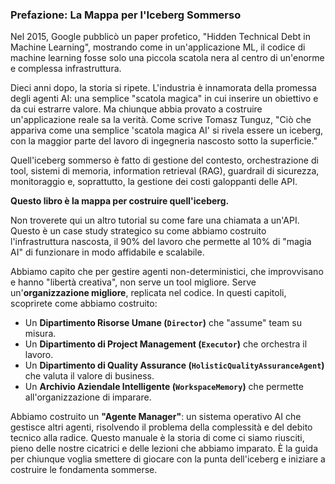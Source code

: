 ### **Prefazione: La Mappa per l'Iceberg Sommerso**

Nel 2015, Google pubblicò un paper profetico, "Hidden Technical Debt in Machine Learning", mostrando come in un'applicazione ML, il codice di machine learning fosse solo una piccola scatola nera al centro di un'enorme e complessa infrastruttura.

Dieci anni dopo, la storia si ripete. L'industria è innamorata della promessa degli agenti AI: una semplice "scatola magica" in cui inserire un obiettivo e da cui estrarre valore. Ma chiunque abbia provato a costruire un'applicazione reale sa la verità. Come scrive Tomasz Tunguz, "Ciò che appariva come una semplice 'scatola magica AI' si rivela essere un iceberg, con la maggior parte del lavoro di ingegneria nascosto sotto la superficie."

Quell'iceberg sommerso è fatto di gestione del contesto, orchestrazione di tool, sistemi di memoria, information retrieval (RAG), guardrail di sicurezza, monitoraggio e, soprattutto, la gestione dei costi galoppanti delle API.

**Questo libro è la mappa per costruire quell'iceberg.**

Non troverete qui un altro tutorial su come fare una chiamata a un'API. Questo è un case study strategico su come abbiamo costruito l'infrastruttura nascosta, il 90% del lavoro che permette al 10% di "magia AI" di funzionare in modo affidabile e scalabile.

Abbiamo capito che per gestire agenti non-deterministici, che improvvisano e hanno "libertà creativa", non serve un tool migliore. Serve un'**organizzazione migliore**, replicata nel codice. In questi capitoli, scoprirete come abbiamo costruito:

*   Un **Dipartimento Risorse Umane (`Director`)** che "assume" team su misura.
*   Un **Dipartimento di Project Management (`Executor`)** che orchestra il lavoro.
*   Un **Dipartimento di Quality Assurance (`HolisticQualityAssuranceAgent`)** che valuta il valore di business.
*   Un **Archivio Aziendale Intelligente (`WorkspaceMemory`)** che permette all'organizzazione di imparare.

Abbiamo costruito un **"Agente Manager"**: un sistema operativo AI che gestisce altri agenti, risolvendo il problema della complessità e del debito tecnico alla radice. Questo manuale è la storia di come ci siamo riusciti, pieno delle nostre cicatrici e delle lezioni che abbiamo imparato. È la guida per chiunque voglia smettere di giocare con la punta dell'iceberg e iniziare a costruire le fondamenta sommerse.